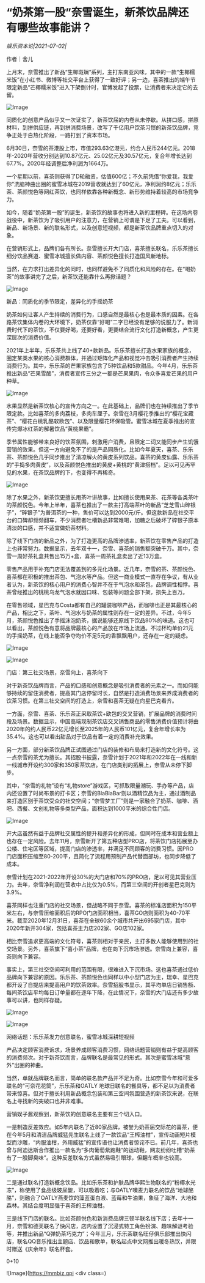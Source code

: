 # “奶茶第一股”奈雪诞生，新茶饮品牌还有哪些故事能讲？

*娱乐资本论|2021-07-02|*

作者｜舍儿

上月末，奈雪推出了新品“生椰斑斓”系列，主打东南亚风味，其中的一款“生椰糯米饭”在小红书、微博等社交平台上获得了一致好评；另一边，喜茶推出的端午节限定新品“芒椰糯米饭”进入下架倒计时，官博发起了投票，让消费者来决定它的去留。

![Image](https://mmbiz.qpic.cn/mmbiz_jpg/axAsEEfibm1icljdLdpWqhiadET0icB41v5yb9KNNMBCyeCrBlv5JKYXwVVia7WP6y9lhygtRLqCOG10yS9p2wKDO8Q/640?wx_fmt=jpeg&tp=webp&wxfrom=5&wx_lazy=1&wx_co=1)

同质化的创意产品似乎又一次证实了，新茶饮届的内卷从未停歇。从拼口感，拼原材料，到拼供应链，再到拼消费场景，改写了千亿用户饮茶习惯的新茶饮品牌，竞争正处于白热化阶段，一路打到了资本市场。

6月30日，奈雪的茶港股上市，市值293.63亿港元，约合人民币244亿元。2018年-2020年营收分别达到10.87亿元、25.02亿元及30.57亿元，复合年增长达到67.7%。2020年经调整后净利润为1664万。

一个星期以前，喜茶则获得了D轮融资，估值600亿；不久前凭借“你爱我，我爱你”洗脑神曲出圈的蜜雪冰城在2019营收就达到了60亿元，净利润约8亿元；乐乐茶、茶颜悦色等网红茶饮，也同样依靠各种新概念、新形势维持着较高的市场竞争力。

如今，随着“奶茶第一股”的诞生，新茶饮的故事也将进入新的里程碑。在这场内卷战役中，新茶饮为了吸引用户的注意力，在营销上可谓是下足了工夫。可以看到，新品、新场景、新的联名形式，以及创意短视频，都是新茶饮品牌重点切入的对象。

在营销形式上，品牌们各有所长。奈雪擅长开大门店，喜茶擅长联名，乐乐茶擅长细分饮品赛道、蜜雪冰城擅长做内容、茶颜悦色擅长打造国风新地标。

当然，在力求打出差异化的同时，也同样避免不了同质化和风险的存在。在“喝奶茶”的故事讲完了之后，新茶饮还能靠什么再掀话题？

![Image](https://mmbiz.qpic.cn/mmbiz_png/axAsEEfibm1ibGqU6G4wbCr3Wb0Cawfia36TeqU17T6vd8jbw2gTtxJHxkn9VcWQvlX7DLUZnT2K1amUFcY08nOJQ/640?wx_fmt=png&tp=webp&wxfrom=5&wx_lazy=1&wx_co=1)

新品：同质化的季节限定，差异化的手摇奶茶

奶茶如何让客人产生持续的消费行为，口感自然是最核心也是最本质的因素。在各路茶饮集体内卷的大环境下，奶茶仅靠“好喝”二字已经没有足够的说服力了。新消费时代下的茶饮，不仅要好喝，还要好看，更要结合流行文化打造新概念，产生更深层次的消费价值。

2021年上半年，乐乐茶共上线了40+款新品。乐乐茶擅长打造水果家族的概念，圈定某类水果的核心消费群体，并通过矩阵化产品和视觉冲击吸引消费者产生持续消费行为。其中，乐乐茶的芒果家族包含了5种饮品和5款甜品。今年4月，乐乐茶推出新品“芒果雪酪”，消费者宣传三分之一都是芒果果肉，令众多喜爱芒果的用户种草。

![Image](https://mmbiz.qpic.cn/mmbiz_jpg/axAsEEfibm1icljdLdpWqhiadET0icB41v5yic4sAgnxIC1aRvL9GAFyVEPc1IcrTdkhsxNibWRKSicZZQV0bVesOyeOg/640?wx_fmt=jpeg&tp=webp&wxfrom=5&wx_lazy=1&wx_co=1)

水果显然是新茶饮核心的宣传方向之一。在此基础上，品牌们也在持续推出了季节限定款。比如喜茶的多肉荔枝，多肉车厘子。奈雪在3月樱花季推出的“樱花宝藏茶”、“樱花白桃乳酪软欧包”、以及限量樱花环保吸管。蜜雪冰城在夏季推出的宣传完爆冰红茶的解暑饮品“黄桃果霸”。

季节属性能够带来良好的饮茶氛围，刺激用户消费，且限定二词又能同步产生饥饿营销的效果。但这一方向避免不了的是产品同质化。比如今年夏天，喜茶、乐乐茶、茶颜悦色几乎同步推出了清凉解火的黄皮系列饮品。喜茶的黄皮仙露、乐乐茶的“手捣多肉黄皮”，以及茶颜悦色推出的黄皮+黄桃的“黄津搭档”。足以可见再罕见的水果，在茶饮品牌的下，也变得不再稀奇。

![Image](https://mmbiz.qpic.cn/mmbiz_jpg/axAsEEfibm1icljdLdpWqhiadET0icB41v5yA0H4XLqvXg6vaAh9kibGxTblIXLgraPFgonibcVnPWjzc3lv1Xdz21jw/640?wx_fmt=jpeg&tp=webp&wxfrom=5&wx_lazy=1&wx_co=1)

除了水果之外，新茶饮更擅长用茶叶讲故事，比如擅长使用果茶、花茶等各类茶叶的茶颜悦色。今年上半年，喜茶也推出了一款主打高端茶叶的新品“芝芝雪山碎银子”，“碎银子”为普洱茶的一种，售价可以达到2000元/斤。但这款新品在社交平台的口碑却频频翻车，不少消费者吐槽新品非常难喝，加糖之后破坏了碎银子原本清淡的口感，并不适宜做奶茶材料。

除了线下门店的新品之外，为了打造更高的品牌渗透率，新茶饮在零售产品的打造上也非常努力。数据显示，去年双十一，奈雪、喜茶的销售额突破千万。其中，奈雪一周好茶礼盒共售出15万+盒，喜茶一周茶礼盒卖出了近13万盒。

零售产品用于补充门店无法覆盖到的多元化场景。近几年，奈雪的茶、茶颜悦色、喜茶都在积极的推出茶包、气泡水等产品。但这一商业模式一直存在争议，有从业者认为，新茶饮的核心用户的消费心智并不在于气泡水和茶包，品牌调性相悖。喜茶曾经推出的桃桃乌龙气泡水就因口味、包装等问题全部下架，损失上百万。

在零售领域，星巴克与Costa都有自己的罐装咖啡产品，而咖啡也正是其最核心的产品，相比之下，茶叶、气泡水与奶茶的属性则存在一定的差异。不过，今年5月，茶颜悦色推出了手摇沫泡奶茶，据说能够还原线下饮品80%的味道。这也可以看出，茶颜悦色有意将品牌最核心的产品放在市场上流通。不过杯均单价21元的手摇奶茶，在线上能否争夺均价不足5元的香飘飘用户，还存在一定的疑虑。

![Image](https://mmbiz.qpic.cn/mmbiz_jpg/axAsEEfibm1icljdLdpWqhiadET0icB41v5yHGcywibuvTuG9b4Rk4EBoo3rrYiaE2zRHPqnrcQfiaibqhyaVbdcZdemLw/640?wx_fmt=jpeg&tp=webp&wxfrom=5&wx_lazy=1&wx_co=1)

![Image](https://mmbiz.qpic.cn/mmbiz_png/axAsEEfibm1ibGqU6G4wbCr3Wb0Cawfia36oovqHdKZMM1p63I3dW2plHnZJUCR8rdGyLxaFWN6AUY3GJ9E00vXjg/640?wx_fmt=png&tp=webp&wxfrom=5&wx_lazy=1&wx_co=1)

门店：第三社交场景，奈雪向上，喜茶向下

对于新茶饮品牌而言，产品的口感和创意概念是吸引消费者的元素之一。而如何能够持续的留住消费者，提高其门店停留时长，自然是打造消费场景来养成消费者的饮茶习惯。在第三社交空间的打造上，奈雪和喜茶无疑在向星巴克看齐。

一方面，奈雪、喜茶、乐乐茶正采取茶饮+欧包的交叉营销，扩展品牌的消费时间段及场景。数据显示，中国高端现制茶饮店交叉销售商品的零售消费价值预计将由2020年的约人民币22亿元增长至2025年的人民币101亿元，复合年增长率为35.4%。这也可以看出甜品对于饮品有着一定的消费补充效果。

另一方面，部分新茶饮品牌正试图通过门店的装修和布局来打造新的文化符号。这一点奈雪的茶尤为擅长。其招股书披露，奈雪计划于2021年和2022年在一线和新一线城市开设约300家和350家茶饮店。在门店类别的拓展上，奈雪从未停下脚步。

其中，“奈雪的礼物”设有“礼物store”游戏区，可抓取限量潮玩、手办等产品，店内还设置了时尚布景的打卡区；奈雪的BlaBlaBar则以酒精饮品为主，通过酒制品来打造区别于茶饮受众的社交空间；“奈雪梦工厂”则是一家融合了奶茶、咖啡、酒吧、西餐、文创礼物等多类型产品，面积达到1000平米的综合性门店。

![Image](https://mmbiz.qpic.cn/mmbiz_jpg/axAsEEfibm1icljdLdpWqhiadET0icB41v5y1TEjGS1IUr0icYGLhzox8Yy6LzwzC0WPM0szahYVibnaIyblUTZKxcNw/640?wx_fmt=jpeg&tp=webp&wxfrom=5&wx_lazy=1&wx_co=1)

开大店虽然有益于品牌社交属性的提升和差异化的形成，但同时在成本和营业额上也存在一定风险。去年11月，奈雪新开了第五种店型PRO店，将茶饮门店拓展至办公楼、住宅区等区域，提高门店的渗透率，并满足不同顾客的消费习惯。因PRO门店面积压缩至80-200平，且简化了流程用预制产品代替面部坊，也同步降低了成本。

奈雪计划在2021-2022年开设30%的大门店和70%的PRO店，足以可见其营业压力。去年，奈雪净利润在营收中占比仅为0.5%，而第三空间的开创者星巴克则为3.9%。

喜茶同样也注重门店的社交场景，但战略不同于奈雪。喜茶的标准店面积为150平米左右，与奈雪压缩面积后的RPO门店面积相当，喜茶GO店则面积为40-70平米。截至2020年12月31日，喜茶在全球60余个城市共开出695家门店，其中2020年新开304家，包括喜茶主力店202家、GO店102家。

相比奈雪追求更高端的文化符号，喜茶则相对于亲民，主打多数人能够使用到的社交场景。另外，喜茶旗下“喜小茶”品牌，也在向下沉市场渗透。奈雪向上兼容，喜茶则向下兼容。

事实上，第三社交空间可利用的范围有限，很难进入下沉市场。这也喜茶通过低价品牌向下兼容的原因。乐乐茶、茶颜悦色也同样以中小型门店为主，瑞幸、星巴克都开设了自提店来提高用户的饮茶效率。奈雪招股书显示，其平均单店日销售额、每间茶饮店平均每日订单量都在逐年下降，在此情况下，奈雪的大门店还有多少故事可以讲，也同样存疑。

![Image](https://mmbiz.qpic.cn/mmbiz_png/axAsEEfibm1icljdLdpWqhiadET0icB41v5yKwdpMhyPYncfErjwmX2Lygz0Okxn28h4ukEJBkKoekyPibpTickrpKibQ/640?wx_fmt=png&tp=webp&wxfrom=5&wx_lazy=1&wx_co=1)

![Image](https://mmbiz.qpic.cn/mmbiz_png/axAsEEfibm1ibGqU6G4wbCr3Wb0Cawfia36OooXnm39c448vcY5JFz0HbpZKoL4nJaYbyzUFuK3icxwU2HSEGCTaZw/640?wx_fmt=png&tp=webp&wxfrom=5&wx_lazy=1&wx_co=1)

网络话题：乐乐茶发力创意联名，蜜雪冰城深耕短视频

产品决定顾客消费诉求，场景养成顾客消费习惯，网络话题营销则有益于提高顾客的消费频次。对于新茶饮而言，品牌联名是最常见的形式。其次是蜜雪冰城“意外”出圈的神曲。

当然，单就品牌联名而言，简单的联名款产品并不足为奇。比如奈雪今年和可爱多联名的“可奈花花筒”，乐乐茶和OATLY 地球日联名的餐具等，都不足以为消费者带来惊喜。但对于擅长利用新品概念包装和第三空间氛围营造的新茶饮来说，在联名上寻找新的突破口也并非难事。

营销娱子酱观察到，新茶饮的创意联名主要有三个切入口。

一是制造反差效应。如5年内联名了近80家品牌，被誉为奶茶届交际花的喜茶，便在今年5月和清洁品牌威猛先生联名上线了一款饮品“王榨油柑”，宣传动画短片模型而沙雕，“内服油柑，外用威猛”的宣传语也让消费者惊诧不已。前几年，喜茶也曾与阿迪达斯合作推出一款名为“多肉葡萄紫跑鞋”的运动鞋，网友纷纷吐槽“奶茶有了一股脚臭味”。这种反差联名方式虽然易吸引眼球，但翻车概率也较高。

![Image](https://mmbiz.qpic.cn/mmbiz_jpg/axAsEEfibm1icljdLdpWqhiadET0icB41v5yHymCOQ4HgblFMSrjms1hIj46iaUj1SXDblQpesWZN6b7fmD0sRqW4RQ/640?wx_fmt=jpeg&tp=webp&wxfrom=5&wx_lazy=1&wx_co=1)

二是通过联名打造新概念饮品。比如乐乐茶和护肤品牌华熙生物联名的“粉椰水光冻”，称使用了食品级玻尿酸，可以吸着吃；与OATLY噢麦力联名的饮品“地球酪酪”，则融合了OATLY燕麦饮的藻蓝蛋白液、蓝莓和牛油果，象征了海洋、大地和森林。其结合度明显强于喜茶的王榨油柑。

三是线下门店的联名。比如茶颜悦色和新消费品牌三顿半联名线下店；去年十一月，奈雪和德芙联名了快闪店，店内设置了沉浸式特工角色扮演、趣味解谜考验等，并推出新品“Q弹奶茶巧克力”；今年三月，乐乐茶联名旺仔俱乐部推出快闪店，联名QQ音乐推出主题店、饮品和歌单，联名起点中文网推出暖冬热饮，并限时赠送《庆余年》联名杯套。

0+10

![Image](https://mmbiz.qpi
                </section>
                <div class=)

